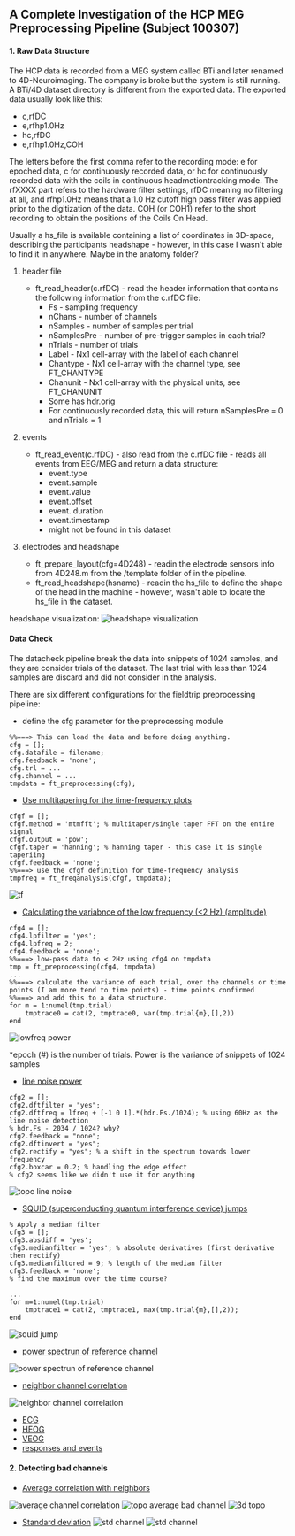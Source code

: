 ## A Complete Investigation of the HCP MEG Preprocessing Pipeline (Subject 100307)
#### 1. Raw Data Structure
The HCP data is recorded from a MEG system called BTi and later renamed to 4D-Neuroimaging. The company is broke but the system is still running. A BTi/4D dataset directory is different from the exported data. The exported data usually look like this:
* c,rfDC
* e,rfhp1.0Hz
* hc,rfDC
* e,rfhp1.0Hz,COH

The letters before the first comma refer to the recording mode: e for epoched data, c for continuously recorded data, or hc for continuously recorded data with the coils in continuous headmotiontracking mode. The rfXXXX part refers to the hardware filter settings, rfDC meaning no filtering at all, and rfhp1.0Hz means that a 1.0 Hz cutoff high pass filter was applied prior to the digitization of the data. COH (or COH1) refer to the short recording to obtain the positions of the Coils On Head.

Usually a hs_file is available containing a list of coordinates in 3D-space, describing the participants headshape - however, in this case I wasn't able to find it in anywhere. Maybe in the anatomy folder?

1. header file 
    - ft_read_header(c.rfDC) - read the header information that contains the following information from the c.rfDC file: 
        - Fs - sampling frequency
        - nChans - number of channels
        - nSamples - number of samples per trial
        - nSamplesPre - number of pre-trigger samples in each trial?
        - nTrials - number of trials
        - Label - Nx1 cell-array with the label of each channel
        - Chantype - Nx1 cell-array with the channel type, see FT_CHANTYPE
        - Chanunit - Nx1 cell-array with the physical units, see FT_CHANUNIT
        - Some has hdr.orig
        - For continuously recorded data, this will return nSamplesPre = 0 and nTrials = 1

2. events 
    - ft_read_event(c.rfDC) - also read from the c.rfDC file - reads all events from EEG/MEG and return a data structure:
        - event.type
        - event.sample
        - event.value
        - event.offset
        - event. duration
        - event.timestamp
        - might not be found in this dataset

3. electrodes and headshape
    - ft_prepare_layout(cfg=4D248) - readin the electrode sensors info from 4D248.m from the /template folder of in the pipeline.
    - ft_read_headshape(hsname) - readin the hs_file to define the shape of the head in the machine - however, wasn't able to locate the hs_file in the dataset.

headshape visualization:
![headshape visualization](./datacheck/100307_MEG_3-Restin_datacheck_headshape.png)

#### Data Check

The datacheck pipeline break the data into snippets of 1024 samples, and they are consider trials of the dataset. The last trial with less than 1024 samples are discard and did not consider in the analysis.

There are six different configurations for the fieldtrip preprocessing pipeline:

* define the cfg parameter for the preprocessing module

```
%%===> This can load the data and before doing anything.
cfg = [];
cfg.datafile = filename;
cfg.feedback = 'none';
cfg.trl = ...
cfg.channel = ...
tmpdata = ft_preprocessing(cfg); 
```

* [Use multitapering for the time-frequency plots](./datacheck/100307_MEG_3-Restin_datacheck_MEG_powspctrm.png)

```
cfgf = [];
cfgf.method = 'mtmfft'; % multitaper/single taper FFT on the entire signal
cfgf.output = 'pow';
cfgf.taper = 'hanning'; % hanning taper - this case it is single taperiing
cfgf.feedback = 'none';
%%===> use the cfgf definition for time-frequency analysis
tmpfreq = ft_freqanalysis(cfgf, tmpdata);
```

![tf](./datacheck/100307_MEG_3-Restin_datacheck_MEG_powspctrm.png)


* [Calculating the variabnce of the low frequency (<2 Hz) (amplitude)](./datacheck/100307_MEG_3-Restin_datacheck_MEG_lowfreq_power.png)

```
cfg4 = [];
cfg4.lpfilter = 'yes';
cfg4.lpfreq = 2;
cfg4.feedback = 'none';
%%===> low-pass data to < 2Hz using cfg4 on tmpdata
tmp = ft_preprocessing(cfg4, tmpdata)
...
%%===> calculate the variance of each trial, over the channels or time points (I am more tend to time points) - time points confirmed
%%===> and add this to a data structure.
for m = 1:numel(tmp.trial)
	tmptrace0 = cat(2, tmptrace0, var(tmp.trial{m},[],2))
end
```

![lowfreq power](./datacheck/100307_MEG_3-Restin_datacheck_MEG_lowfreq_power.png)

*epoch (#) is the number of trials. Power is the variance of snippets of 1024 samples

* [line noise power](./datacheck/100307_MEG_3-Restin_datacheck_MEG_powerline_noise.png)

```
cfg2 = [];
cfg2.dftfilter = "yes";
cfg2.dftfreq = lfreq + [-1 0 1].*(hdr.Fs./1024); % using 60Hz as the line noise detection
% hdr.Fs - 2034 / 1024? why?
cfg2.feedback = "none";
cfg2.dftinvert = "yes";
cfg2.rectify = "yes"; % a shift in the spectrum towards lower frequency
cfg2.boxcar = 0.2; % handling the edge effect
% cfg2 seems like we didn't use it for anything 
```

![topo line noise](./datacheck/100307_MEG_3-Restin_datacheck_MEG_powerline_noise.png)

* [SQUID (superconducting quantum interference device) jumps](./datacheck/100307_MEG_3-Restin_datacheck_jumps.png)

```
% Apply a median filter 
cfg3 = [];
cfg3.absdiff = 'yes';
cfg3.medianfilter = 'yes'; % absolute derivatives (first derivative then rectify)
cfg3.medianfiltored = 9; % length of the median filter
cfg3.feedback = 'none'; 
% find the maximum over the time course?

...
for m=1:numel(tmp.trial)
	tmptrace1 = cat(2, tmptrace1, max(tmp.trial{m},[],2));
end
```
![squid jump](./datacheck/100307_MEG_3-Restin_datacheck_jumps.png)

* [power spectrun of reference channel](./datacheck/100307_MEG_3-Restin_datacheck_MEGREF_powspctrm.png)

![power spectrun of reference channel](./datacheck/100307_MEG_3-Restin_datacheck_MEGREF_powspctrm.png)

* [neighbor channel correlation](./datacheck/100307_MEG_3-Restin_datacheck_neighb_correlation.png)

![neighbor channel correlation](./datacheck/100307_MEG_3-Restin_datacheck_neighb_correlation.png)

* [ECG](./datacheck/100307_MEG_3-Restin_datacheck_elecchan_ECG.png)
* [HEOG](./datacheck/100307_MEG_3-Restin_datacheck_elecchan_HEOG.png)
* [VEOG](./datacheck/100307_MEG_3-Restin_datacheck_elecchan_VEOG.png)
* [responses and events](./datacheck/100307_MEG_3-Restin_datacheck_triggers.png)

#### 2. Detecting bad channels

* [Average correlation with neighbors](./badchannel/100307_MEG_3-Restin_baddata_badchan_cor_scatter.png)

![average channel correlation](./badchannel/100307_MEG_3-Restin_baddata_badchan_cor_scatter.png)
![topo average bad channel](./badchannel/100307_MEG_3-Restin_baddata_badchan_cor_topo.png)
![3d topo](./badchannel/100307_MEG_3-Restin_baddata_badchan_cor_topo3D.png)



* [Standard deviation](./badchannel/100307_MEG_3-Restin_baddata_badchan_cor_topo.png)
![std channel](./badchannel/100307_MEG_3-Restin_baddata_badchan_std_topo.png)
![std channel](./badchannel/100307_MEG_3-Restin_baddata_badchan_std_scatter.png)